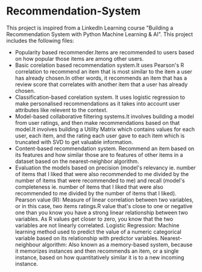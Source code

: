 # Recommendation-System
This project is inspired from a LinkedIn Learning course "Building a Recommendation System with Python Machine Learning & AI". 
This project includes the following files: 
 - Popularity based recommender.Items are recommended to users based on how popular those items are among other users.
 - Basic corelation based recommendation system.It uses Pearson's R correlation to recommend an item that is most similar to the item a user has already 
   chosen.In other words, it recommends an item that has a review score that correlates with another item that a user has already chosen.
 - Classification-based corelation system. It uses logistic regression to make personalised recommendations as it takes into account user attributes like
   relevent to the context.
 - Model-based collaborative filtering systems.It involves building a model from user ratings, and then make recommendations based on that model.It involves 
   building a Utility Matrix which contains values for each user, each item, and the rating each user gave to each item which is truncated with SVD to get 
   valuable information.
 - Content-based recommendation system. Recommend an item based on its features and how similar those are to features of other items in a dataset based on the nearest-neighbor algorithm.
 - Evaluation the models based on precision (model's relevancy ie. number of items that I liked that were also recommended to me divided by the number of items that were recommended to me)
   and recall (model's completeness ie. number of items that I liked that were also recommended to me divided by the number of items that I liked).
 Pearson value (R): Measure of linear correlation between two variables, or in this case, two items ratings.R value that's close to one or negative one than you know you have a strong 
 linear relationship between two variables. As R values get closer to zero, you know that the two variables are not linearly correlated. 
 Logistic Regression: Machine learning method used to predict the value of a numeric categorical variable based on its relationship with predictor variables.
 Nearest-neighbour algorithm: Also known as a memory-based system, because it memorizes instances and then recommends an item, or a single instance, based on how quantitatively similar it is to a new incoming instance.
